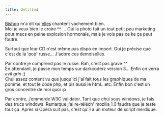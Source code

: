 ```yaml
---
title: Untitled
---
```


[Bishop](http://www.zebishop.com) m'a dit qu'[elles](
http://www.taty.us/media/photoalbum/bgtatu469.jpg) chantent vachement bien.  
Moi je veux bien le croire ^^ ... Oui la photo fait un tout petit peu
marketing pour mecs en peine explosion hormonale, mais je vois pas ce ke ça
peut foutre.

Surtout que leur CD n'est même pas dispo en import. Oui je précise que c'est
de la 'pop' russe... J'adore ces demoiselles.

Par contre je comprend pas le russe. Bah, c'est pas grave ^^  
En attendant, je passe mon temps sur darkcoderz version 3... Enfin on verra
*evil grin* ;)  
Chui assez content vu que jusqu'ici j'ai fait tous les graphiques de ma pomme,
et tout le code php, et pis aussi le html...etc. Enfin bon c'est un gros
concentré de moi quoi :p

Par contre, j'emmerde W3C validator. Tant que chui sous windows, je fais des
trucs windows. Remarque j'ai re-téléch' mozilla 1.0 faudra que je teste tout
ça. Après si Opéra suit pas, c'est qu'il a un moteur de script merdique.

